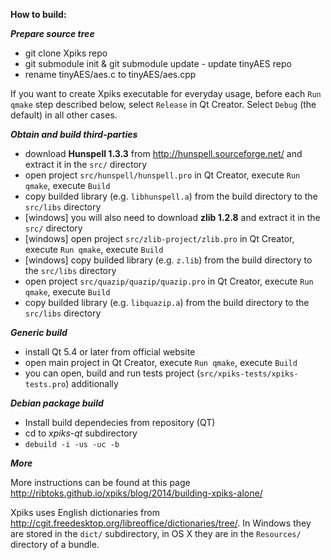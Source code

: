**How to build:**

***Prepare source tree***

- git clone Xpiks repo
- git submodule init & git submodule update - update tinyAES repo
- rename tinyAES/aes.c to tinyAES/aes.cpp

If you want to create Xpiks executable for everyday usage, before each `Run qmake` step described below, select `Release` in Qt Creator. Select `Debug` (the default) in all other cases.

***Obtain and build third-parties***
- download **Hunspell 1.3.3** from http://hunspell.sourceforge.net/ and extract it in the `src/` directory
- open project `src/hunspell/hunspell.pro` in Qt Creator, execute `Run qmake`, execute `Build`
- copy builded library (e.g. `libhunspell.a`) from the build directory to the `src/libs` directory
- [windows] you will also need to download **zlib 1.2.8** and extract it in the `src/` directory
- [windows] open project `src/zlib-project/zlib.pro` in Qt Creator, execute `Run qmake`, execute `Build`
- [windows] copy builded library (e.g. `z.lib`) from the build directory to the `src/libs` directory
- open project `src/quazip/quazip/quazip.pro` in Qt Creator, execute `Run qmake`, execute `Build`
- copy builded library (e.g. `libquazip.a`) from the build directory to the `src/libs` directory

***Generic build***

- install Qt 5.4 or later from official website
- open main project in Qt Creator, execute `Run qmake`, execute `Build`
- you can open, build and run tests project (`src/xpiks-tests/xpiks-tests.pro`) additionally

***Debian package build***

- Install build dependecies from repository (QT)
- cd to _xpiks-qt_ subdirectory
- `debuild -i -us -uc -b`

***More***

More instructions can be found at this page http://ribtoks.github.io/xpiks/blog/2014/building-xpiks-alone/

Xpiks uses English dictionaries from http://cgit.freedesktop.org/libreoffice/dictionaries/tree/. In Windows they are stored in the `dict/` subdirectory, in OS X they are in the `Resources/` directory of a bundle.
